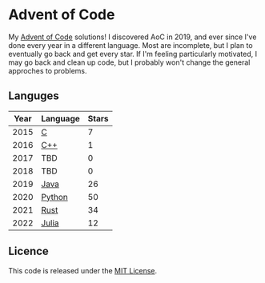 # Advent of Code

My [Advent of Code](https://adventofcode.com) solutions! I discovered AoC
in 2019, and ever since I've done every year in a different language. Most
are incomplete, but I plan to eventually go back and get every star. If I'm
feeling particularly motivated, I may go back and clean up code, but I
probably won't change the general approches to problems.

## Languges

|Year|Language|Stars|
|---|---|---|
|2015|[C](https://en.wikipedia.org/wiki/C_(programming_language))|7|
|2016|[C++](https://en.wikipedia.org/wiki/C++)|1|
|2017|TBD|0|
|2018|TBD|0|
|2019|[Java](https://www.oracle.com/java/)|26|
|2020|[Python](https://www.python.org)|50|
|2021|[Rust](https://www.rust-lang.org)|34|
|2022|[Julia](https://julialang.org)|12|

## Licence

This code is released under the [MIT License](LICENSE.txt).
